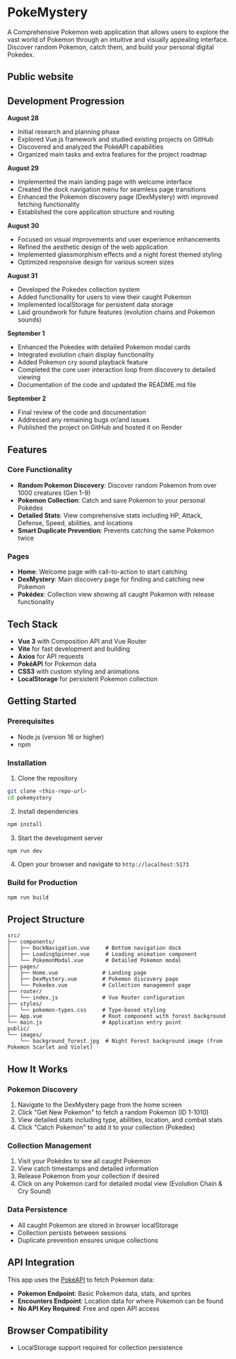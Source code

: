 # PokeMystery

A Comprehensive Pokemon web application that allows users to explore the vast world of Pokemon through an intuitive and visually appealing interface. Discover random Pokemon, catch them, and build your personal digital Pokedex.

## Public website

## Development Progression

**August 28**
- Initial research and planning phase
- Explored Vue.js framework and studied existing projects on GitHub
- Discovered and analyzed the PokéAPI capabilities
- Organized main tasks and extra features for the project roadmap

**August 29**
- Implemented the main landing page with welcome interface
- Created the dock navigation menu for seamless page transitions
- Enhanced the Pokemon discovery page (DexMystery) with improved fetching functionality
- Established the core application structure and routing

**August 30**
- Focused on visual improvements and user experience enhancements
- Refined the aesthetic design of the web application
- Implemented glassmorphism effects and a night forest themed styling
- Optimized responsive design for various screen sizes

**August 31**
- Developed the Pokedex collection system
- Added functionality for users to view their caught Pokemon
- Implemented localStorage for persistent data storage
- Laid groundwork for future features (evolution chains and Pokemon sounds)

**September 1**
- Enhanced the Pokedex with detailed Pokemon modal cards
- Integrated evolution chain display functionality
- Added Pokemon cry sound playback feature
- Completed the core user interaction loop from discovery to detailed viewing
- Documentation of the code and updated the README.md file

**September 2**
- Final review of the code and documentation
- Addressed any remaining bugs or/and issues
- Published the project on GitHub and hosted it on Render

## Features

### Core Functionality
- **Random Pokemon Discovery**: Discover random Pokemon from over 1000 creatures (Gen 1-9)
- **Pokemon Collection**: Catch and save Pokemon to your personal Pokédex
- **Detailed Stats**: View comprehensive stats including HP, Attack, Defense, Speed, abilities, and locations
- **Smart Duplicate Prevention**: Prevents catching the same Pokemon twice

### Pages
- **Home**: Welcome page with call-to-action to start catching
- **DexMystery**: Main discovery page for finding and catching new Pokemon
- **Pokédex**: Collection view showing all caught Pokemon with release functionality

## Tech Stack

- **Vue 3** with Composition API and Vue Router
- **Vite** for fast development and building
- **Axios** for API requests
- **PokéAPI** for Pokemon data
- **CSS3** with custom styling and animations
- **LocalStorage** for persistent Pokemon collection

## Getting Started

### Prerequisites
- Node.js (version 16 or higher)
- npm

### Installation

1. Clone the repository
```bash
git clone <this-repo-url>
cd pokemystery
```

2. Install dependencies
```bash
npm install
```

3. Start the development server
```bash
npm run dev
```

4. Open your browser and navigate to `http://localhost:5173`

### Build for Production

```bash
npm run build
```

## Project Structure

```
src/
├── components/
│   ├── DockNavigation.vue     # Bottom navigation dock
│   ├── LoadingSpinner.vue     # Loading animation component
│   └── PokemonModal.vue       # Detailed Pokemon modal
├── pages/
│   ├── Home.vue              # Landing page
│   ├── DexMystery.vue        # Pokemon discovery page
│   └── Pokedex.vue           # Collection management page
├── router/
│   └── index.js              # Vue Router configuration
├── styles/
│   └── pokemon-types.css     # Type-based styling
├── App.vue                   # Root component with forest background
└── main.js                   # Application entry point
public/
└── images/
    └── background_forest.jpg  # Night Forest background image (from Pokemon Scarlet and Violet)
```

## How It Works

### Pokemon Discovery
1. Navigate to the DexMystery page from the home screen
2. Click "Get New Pokemon" to fetch a random Pokemon (ID 1-1010)
3. View detailed stats including type, abilities, location, and combat stats
4. Click "Catch Pokemon" to add it to your collection (Pokedex)

### Collection Management
1. Visit your Pokédex to see all caught Pokemon
2. View catch timestamps and detailed information
3. Release Pokemon from your collection if desired
4. Click on any Pokemon card for detailed modal view (Evolution Chain & Cry Sound)

### Data Persistence
- All caught Pokemon are stored in browser localStorage
- Collection persists between sessions
- Duplicate prevention ensures unique collections

## API Integration

This app uses the [PokéAPI](https://pokeapi.co/) to fetch Pokemon data:
- **Pokemon Endpoint**: Basic Pokemon data, stats, and sprites
- **Encounters Endpoint**: Location data for where Pokemon can be found
- **No API Key Required**: Free and open API access

## Browser Compatibility

- LocalStorage support required for collection persistence
